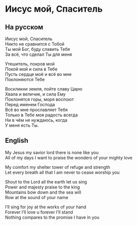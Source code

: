 # Иисус мой, Спаситель
## На русском
Иисус мой, Спаситель  
Никто не сравнится с Тобой  
Ты мой Бог, буду славить Тебя  
За всё, что сделал Ты для меня  
  
Утешитель, покров мой  
Покой мой и сила в Тебе  
Пусть сердце моё и всё во мне  
Поклоняются Тебе  
  
Воскликни земля, пойте славу Царю  
Хвала и величие, и сила Ему  
Поклонятся горы, моря воспоют  
Перед именем Господа  
Всё во мне прославляет Тебя  
Только в Тебе моя радость всегда  
Ни в чём не нуждаюсь, когда  
У меня есть Ты.  
## English
My Jesus my savior lord there is none like you  
All of my days I want to praise the wonders of your mighty love  
  
My comfort my shelter tower of refuge and strength  
Let every breath all that I am never to cease worship you  
  
Shout to the Lord all the earth let us sing  
Power and majesty praise to the king  
Mountains bow down and the sea will  
Row at the sound of your name  
  
I’ll sing for joy at the works of your hand  
Forever I’ll love u forever I’ll stand  
Nothing compares to the promise I have in you
